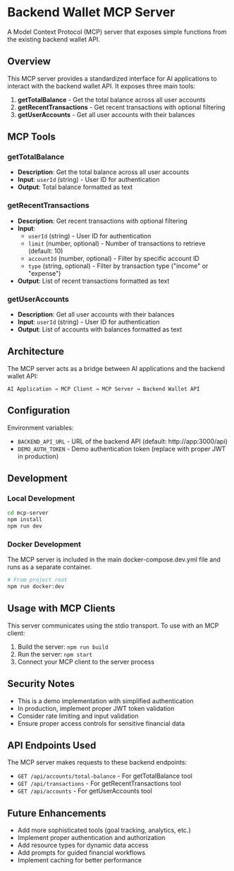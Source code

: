 # Backend Wallet MCP Server

A Model Context Protocol (MCP) server that exposes simple functions from the existing backend wallet API.

## Overview

This MCP server provides a standardized interface for AI applications to interact with the backend wallet API. It exposes three main tools:

1. **getTotalBalance** - Get the total balance across all user accounts
2. **getRecentTransactions** - Get recent transactions with optional filtering
3. **getUserAccounts** - Get all user accounts with their balances

## MCP Tools

### getTotalBalance
- **Description**: Get the total balance across all user accounts
- **Input**: `userId` (string) - User ID for authentication
- **Output**: Total balance formatted as text

### getRecentTransactions
- **Description**: Get recent transactions with optional filtering
- **Input**: 
  - `userId` (string) - User ID for authentication
  - `limit` (number, optional) - Number of transactions to retrieve (default: 10)
  - `accountId` (number, optional) - Filter by specific account ID
  - `type` (string, optional) - Filter by transaction type ("income" or "expense")
- **Output**: List of recent transactions formatted as text

### getUserAccounts
- **Description**: Get all user accounts with their balances
- **Input**: `userId` (string) - User ID for authentication
- **Output**: List of accounts with balances formatted as text

## Architecture

The MCP server acts as a bridge between AI applications and the backend wallet API:

```
AI Application → MCP Client → MCP Server → Backend Wallet API
```

## Configuration

Environment variables:
- `BACKEND_API_URL` - URL of the backend API (default: http://app:3000/api)
- `DEMO_AUTH_TOKEN` - Demo authentication token (replace with proper JWT in production)

## Development

### Local Development
```bash
cd mcp-server
npm install
npm run dev
```

### Docker Development
The MCP server is included in the main docker-compose.dev.yml file and runs as a separate container.

```bash
# From project root
npm run docker:dev
```

## Usage with MCP Clients

This server communicates using the stdio transport. To use with an MCP client:

1. Build the server: `npm run build`
2. Run the server: `npm start`
3. Connect your MCP client to the server process

## Security Notes

- This is a demo implementation with simplified authentication
- In production, implement proper JWT token validation
- Consider rate limiting and input validation
- Ensure proper access controls for sensitive financial data

## API Endpoints Used

The MCP server makes requests to these backend endpoints:
- `GET /api/accounts/total-balance` - For getTotalBalance tool
- `GET /api/transactions` - For getRecentTransactions tool
- `GET /api/accounts` - For getUserAccounts tool

## Future Enhancements

- Add more sophisticated tools (goal tracking, analytics, etc.)
- Implement proper authentication and authorization
- Add resource types for dynamic data access
- Add prompts for guided financial workflows
- Implement caching for better performance 